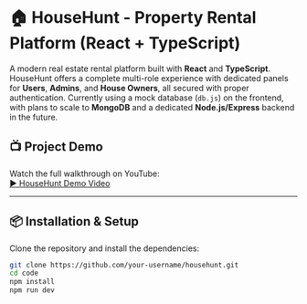 # 🏠 HouseHunt - Property Rental Platform (React + TypeScript)

A modern real estate rental platform built with **React** and **TypeScript**. HouseHunt offers a complete multi-role experience with dedicated panels for **Users**, **Admins**, and **House Owners**, all secured with proper authentication. Currently using a mock database (`db.js`) on the frontend, with plans to scale to **MongoDB** and a dedicated **Node.js/Express** backend in the future.

## 📺 Project Demo

Watch the full walkthrough on YouTube:  
[▶️ HouseHunt Demo Video](https://www.youtube.com/watch?v=0CRU-r24O0o)

---

## 📦 Installation & Setup

Clone the repository and install the dependencies:

```bash
git clone https://github.com/your-username/househunt.git
cd code
npm install
npm run dev
